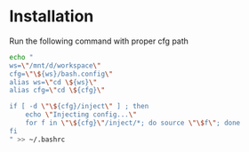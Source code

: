 # Installation

Run the following command with proper cfg path

```bash
echo "
ws=\"/mnt/d/workspace\"
cfg=\"\${ws}/bash.config\"
alias ws=\"cd \${ws}\"
alias cfg=\"cd \${cfg}\"

if [ -d \"\${cfg}/inject\" ] ; then
	echo \"Injecting config...\"
	for f in \"\${cfg}\"/inject/*; do source \"\$f\"; done
fi
" >> ~/.bashrc
```
